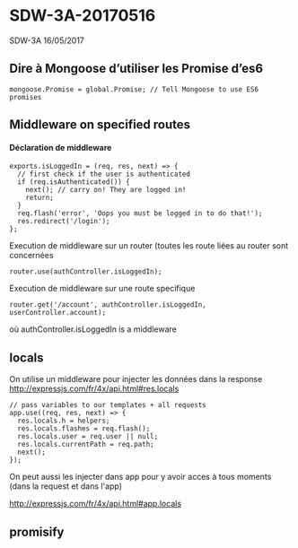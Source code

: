 # SDW-3A-20170516

SDW-3A 16/05/2017

## Dire à Mongoose d’utiliser les Promise d’es6 
```
mongoose.Promise = global.Promise; // Tell Mongoose to use ES6 promises
```

## Middleware on specified routes

#### Déclaration de middleware
``` 
exports.isLoggedIn = (req, res, next) => {
  // first check if the user is authenticated
  if (req.isAuthenticated()) {
    next(); // carry on! They are logged in!
    return;
  }
  req.flash('error', 'Oops you must be logged in to do that!');
  res.redirect('/login');
};
```
Execution de middleware sur un router (toutes les route liées au router sont concernées
``` 
router.use(authController.isLoggedIn);
``` 
Execution de middleware sur une route specifique
``` 
router.get('/account', authController.isLoggedIn, userController.account);
``` 
où authController.isLoggedIn is a middleware


## locals

On utilise un middleware pour injecter les données dans la response
http://expressjs.com/fr/4x/api.html#res.locals

```
// pass variables to our templates + all requests
app.use((req, res, next) => {
  res.locals.h = helpers;
  res.locals.flashes = req.flash();
  res.locals.user = req.user || null;
  res.locals.currentPath = req.path;
  next();
});
``` 
On peut aussi les injecter dans app pour y avoir acces à tous moments (dans la request et dans l'app)

http://expressjs.com/fr/4x/api.html#app.locals

## promisify

